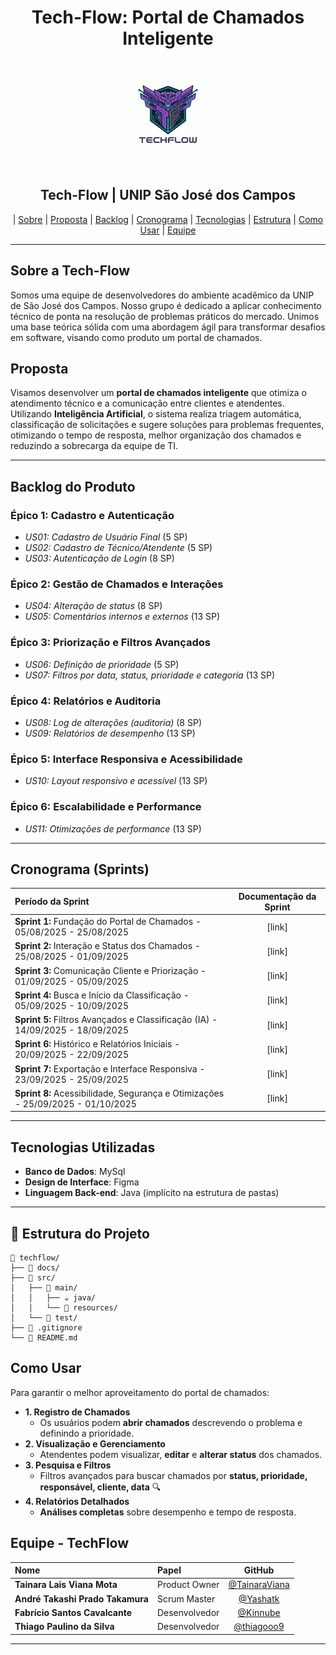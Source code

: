 <div align="center">
  <h1 align="center"> Tech-Flow: Portal de Chamados Inteligente </h1>
  <img src="Base_TechFlow/img/techflow-logo.png" alt="Logo TechFlow" width="170">
  <br>
  <h2 align="center"> Tech-Flow | UNIP São José dos Campos</h2>

  | [Sobre](#sobre) | [Proposta](#proposta) | [Backlog](#backlog) | [Cronograma](#cronograma) |  [Tecnologias](#tecnologias) | [Estrutura](#estrutura) | [Como Usar](#como-usar)  | [Equipe](#equipe) 
</div>

---

## Sobre a Tech-Flow <a id="sobre"></a>

Somos uma equipe de desenvolvedores do ambiente acadêmico da UNIP de São José dos Campos. Nosso grupo é dedicado a aplicar conhecimento técnico de ponta na resolução de problemas práticos do mercado. Unimos uma base teórica sólida com uma abordagem ágil para transformar desafios em software, visando como produto um portal de chamados.

## Proposta <a id="proposta"></a>

Visamos desenvolver um **portal de chamados inteligente** que otimiza o atendimento técnico e a comunicação entre clientes e atendentes. Utilizando **Inteligência Artificial**, o sistema realiza triagem automática, classificação de solicitações e sugere soluções para problemas frequentes, otimizando o tempo de resposta, melhor organização dos chamados e reduzindo a sobrecarga da equipe de TI.

---

## Backlog do Produto <a id="backlog"></a>

### **Épico 1: Cadastro e Autenticação**
* *US01: Cadastro de Usuário Final* (5 SP)
* *US02: Cadastro de Técnico/Atendente* (5 SP)
* *US03: Autenticação de Login* (8 SP)

### **Épico 2: Gestão de Chamados e Interações**
* *US04: Alteração de status* (8 SP)
* *US05: Comentários internos e externos* (13 SP)

### **Épico 3: Priorização e Filtros Avançados**
* *US06: Definição de prioridade* (5 SP)
* *US07: Filtros por data, status, prioridade e categoria* (13 SP)

### **Épico 4: Relatórios e Auditoria**
* *US08: Log de alterações (auditoria)* (8 SP)
* *US09: Relatórios de desempenho* (13 SP)

### **Épico 5: Interface Responsiva e Acessibilidade**
* *US10: Layout responsivo e acessível* (13 SP)

### **Épico 6: Escalabilidade e Performance**
* *US11: Otimizações de performance* (13 SP)

---

## Cronograma (Sprints) <a id="cronograma"></a>

| Período da Sprint | Documentação da Sprint |
| :--- | :---: |
| **Sprint 1:** Fundação do Portal de Chamados - 05/08/2025 - 25/08/2025 | [link] |
| **Sprint 2:** Interação e Status dos Chamados - 25/08/2025 - 01/09/2025 | [link] |
| **Sprint 3:** Comunicação Cliente e Priorização - 01/09/2025 - 05/09/2025 | [link] |
| **Sprint 4:** Busca e Início da Classificação - 05/09/2025 - 10/09/2025 | [link] |
| **Sprint 5:** Filtros Avançados e Classificação (IA) - 14/09/2025 - 18/09/2025 | [link] |
| **Sprint 6:** Histórico e Relatórios Iniciais - 20/09/2025 - 22/09/2025 | [link] |
| **Sprint 7:** Exportação e Interface Responsiva - 23/09/2025 - 25/09/2025 | [link] |
| **Sprint 8:** Acessibilidade, Segurança e Otimizações - 25/09/2025 - 01/10/2025 | [link] |

---

## Tecnologias Utilizadas <a id="tecnologias"></a>

* **Banco de Dados**: MySql
* **Design de Interface**: Figma
* **Linguagem Back-end**: Java (implícito na estrutura de pastas)

---

## 📂 Estrutura do Projeto <a id="estrutura"></a>

```text
📁 techflow/
├── 📁 docs/
├── 📁 src/
│   ├── 📁 main/
│   │   ├── ☕ java/
│   │   └── 📄 resources/
│   └── 📁 test/
├── 📜 .gitignore
└── 📄 README.md
```

## Como Usar <a id="como-usar"></a>

Para garantir o melhor aproveitamento do portal de chamados:

* **1. Registro de Chamados**
    * Os usuários podem **abrir chamados** descrevendo o problema e definindo a prioridade.
* **2. Visualização e Gerenciamento**
    * Atendentes podem visualizar, **editar** e **alterar status** dos chamados.
* **3. Pesquisa e Filtros**
    * Filtros avançados para buscar chamados por **status, prioridade, responsável, cliente, data** 🔍
* **4. Relatórios Detalhados**
    * **Análises completas** sobre desempenho e tempo de resposta.



## Equipe - TechFlow <a id="equipe"></a>

| Nome | Papel | GitHub |
| :--- | :--- | :---: |
| **Tainara Lais Viana Mota** | Product Owner | [@TainaraViana](https://github.com/TainaraViana) |
| **André Takashi Prado Takamura** | Scrum Master | [@Yashatk](https://github.com/Yashatk) |
| **Fabrício Santos Cavalcante** | Desenvolvedor | [@Kinnube](https://github.com/Kinnube) |
| **Thiago Paulino da Silva** | Desenvolvedor | [@thiagooo9](https://github.com/thiagooo9) |

---

